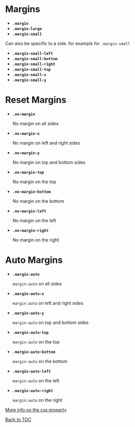 # Margins

- **`.margin`**
- **`.margin-large`**
- **`.margin-small`**

Can also be specific to a side. for example for `.margin-small`

- **`.margin-small-left`**
- **`.margin-small-bottom`**
- **`.margin-small-right`**
- **`.margin-small-top`**
- **`.margin-small-x`**
- **`.margin-small-y`**


# Reset Margins

- **`.no-margin`**

  No margin on all sides

- **`.no-margin-x`**

  No margin on left and right sides

- **`.no-margin-y`**

  No margin on top and bottom sides

- **`.no-margin-top`**

  No margin on the top

- **`.no-margin-bottom`**

  No margin on the bottom

- **`.no-margin-left`**

  No margin on the left

- **`.no-margin-right`**

  No margin on the right

# Auto Margins

- **`.margin-auto`**

  `margin:auto` on all sides

- **`.margin-auto-x`**

  `margin:auto` on left and right sides

- **`.margin-auto-y`**

  `margin:auto` on top and bottom sides

- **`.margin-auto-top`**

  `margin:auto` on the top

- **`.margin-auto-bottom`**

  `margin:auto` on the bottom

- **`.margin-auto-left`**

  `margin:auto` on the left

- **`.margin-auto-right`**

  `margin:auto` on the right

[More info on the css property](https://www.w3schools.com/css/css_margin.asp)

[Back to TOC](../../../readme.md)